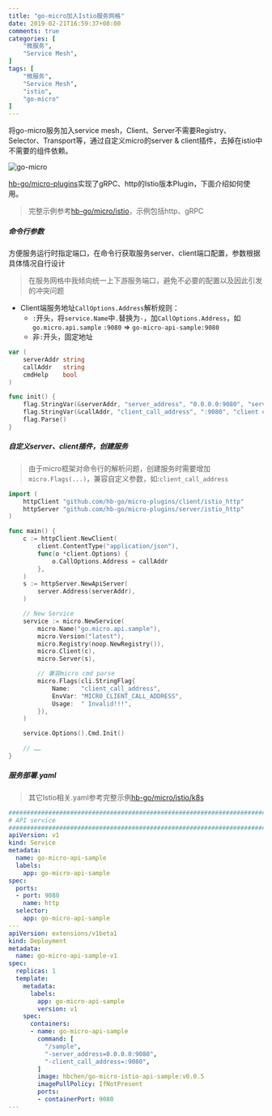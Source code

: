 ```yaml
---
title: "go-micro加入Istio服务网格"
date: 2019-02-21T16:59:37+08:00
comments: true
categories: [
	"微服务",
	"Service Mesh",
]
tags: [
	"微服务",
	"Service Mesh",
    "istio",
    "go-micro"
]
---
```


将go-micro服务加入service mesh，Client、Server不需要Registry、Selector、Transport等，通过自定义micro的server & client插件，去掉在istio中不需要的组件依赖。

<!--more-->

![go-micro](https://raw.githubusercontent.com/hb-go/micro/master/doc/img/micro-istio.png)

[hb-go/micro-plugins](https://github.com/hb-go/micro-plugins)实现了gRPC、http的Istio版本Plugin，下面介绍如何使用。

> 完整示例参考[hb-go/micro/istio](https://github.com/hb-go/micro/tree/master/istio)，示例包括http、gRPC

##### 命令行参数
方便服务运行时指定端口，在命令行获取服务server、client端口配置，参数根据具体情况自行设计

> 在服务网格中我倾向统一上下游服务端口，避免不必要的配置以及因此引发的冲突问题

- Client端服务地址`CallOptions.Address`解析规则：
    - `:`开头，将`service.Name`中`.`替换为`-`，加`CallOptions.Address`，如`go.micro.api.sample` `:9080` => `go-micro-api-sample:9080`
    - 非`:`开头，固定地址

```go
var (
	serverAddr string
	callAddr   string
	cmdHelp    bool
)

func init() {
	flag.StringVar(&serverAddr, "server_address", "0.0.0.0:9080", "server address.")
	flag.StringVar(&callAddr, "client_call_address", ":9080", "client call options address.")
	flag.Parse()
}
```

##### 自定义server、client插件，创建服务

> 由于micro框架对命令行的解析问题，创建服务时需要增加`micro.Flags(...)`，兼容自定义参数，如:`client_call_address`

```go
import (
	httpClient "github.com/hb-go/micro-plugins/client/istio_http"
	httpServer "github.com/hb-go/micro-plugins/server/istio_http"
)

func main() {
	c := httpClient.NewClient(
		client.ContentType("application/json"),
		func(o *client.Options) {
			o.CallOptions.Address = callAddr
		},
	)
	s := httpServer.NewApiServer(
		server.Address(serverAddr),
	)

	// New Service
	service := micro.NewService(
		micro.Name("go.micro.api.sample"),
		micro.Version("latest"),
		micro.Registry(noop.NewRegistry()),
		micro.Client(c),
		micro.Server(s),

		// 兼容micro cmd parse
		micro.Flags(cli.StringFlag{
			Name:   "client_call_address",
			EnvVar: "MICRO_CLIENT_CALL_ADDRESS",
			Usage:  " Invalid!!!",
		}),
	)

	service.Options().Cmd.Init()
	
	// ……
}
```

##### 服务部署.yaml

> 其它Istio相关.yaml参考完整示例[hb-go/micro/istio/k8s](https://github.com/hb-go/micro/tree/master/istio/k8s)

```yaml
######################################################################################
# API service
######################################################################################
apiVersion: v1
kind: Service
metadata:
  name: go-micro-api-sample
  labels:
    app: go-micro-api-sample
spec:
  ports:
  - port: 9080
    name: http
  selector:
    app: go-micro-api-sample
---
apiVersion: extensions/v1beta1
kind: Deployment
metadata:
  name: go-micro-api-sample-v1
spec:
  replicas: 1
  template:
    metadata:
      labels:
        app: go-micro-api-sample
        version: v1
    spec:
      containers:
      - name: go-micro-api-sample
        command: [
          "/sample",
          "-server_address=0.0.0.0:9080",
          "-client_call_address=:9080",
        ]
        image: hbchen/go-micro-istio-api-sample:v0.0.5
        imagePullPolicy: IfNotPresent
        ports:
        - containerPort: 9080
---
```

